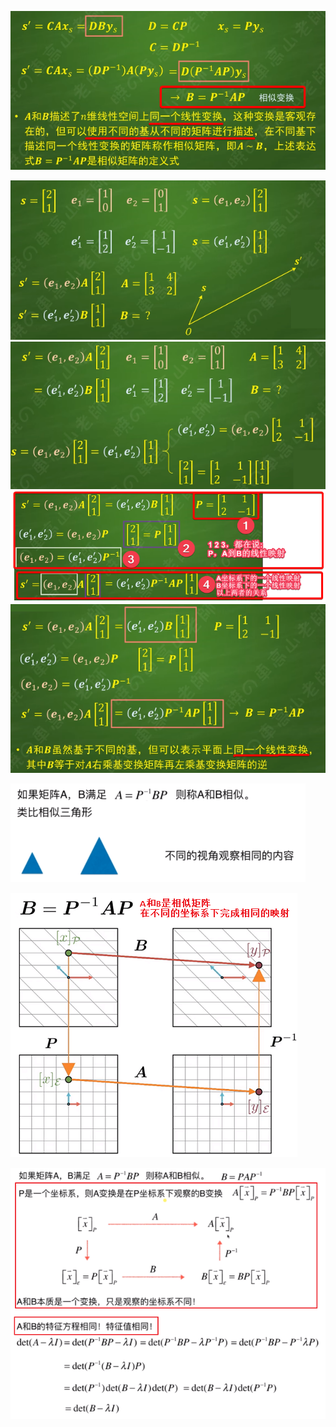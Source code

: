 ![](../photo/Pasted%20image%2020240623201309.png)

![](../photo/Pasted%20image%2020240623200446.png)
![](../photo/Pasted%20image%2020240623200113.png)
![](../photo/Pasted%20image%2020240623203314.png)
![](../photo/Pasted%20image%2020240623200629.png)

![](../photo/Pasted%20image%2020240308183330.png)

![](../photo/Pasted%20image%2020240312150157.png)

![](../photo/Pasted%20image%2020240308183731.png)


